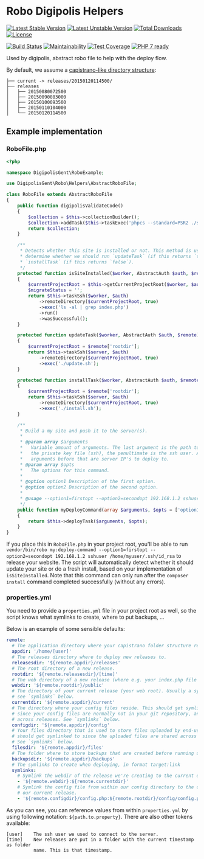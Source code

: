# Robo Digipolis Helpers

[![Latest Stable Version](https://poser.pugx.org/digipolisgent/robo-digipolis-helpers/v/stable)](https://packagist.org/packages/digipolisgent/robo-digipolis-helpers)
[![Latest Unstable Version](https://poser.pugx.org/digipolisgent/robo-digipolis-helpers/v/unstable)](https://packagist.org/packages/digipolisgent/robo-digipolis-helpers)
[![Total Downloads](https://poser.pugx.org/digipolisgent/robo-digipolis-helpers/downloads)](https://packagist.org/packages/digipolisgent/robo-digipolis-helpers)
[![License](https://poser.pugx.org/digipolisgent/robo-digipolis-helpers/license)](https://packagist.org/packages/digipolisgent/robo-digipolis-helpers)

[![Build Status](https://travis-ci.org/digipolisgent/robo-digipolis-helpers.svg?branch=develop)](https://travis-ci.org/digipolisgent/robo-digipolis-helpers)
[![Maintainability](https://api.codeclimate.com/v1/badges/1c4c5693cb7945f5e5e9/maintainability)](https://codeclimate.com/github/digipolisgent/robo-digipolis-helpers/maintainability)
[![Test Coverage](https://api.codeclimate.com/v1/badges/1c4c5693cb7945f5e5e9/test_coverage)](https://codeclimate.com/github/digipolisgent/robo-digipolis-helpers/test_coverage)
[![PHP 7 ready](https://php7ready.timesplinter.ch/digipolisgent/robo-digipolis-helpers/develop/badge.svg)](https://travis-ci.org/digipolisgent/robo-digipolis-helpers)


Used by digipolis, abstract robo file to help with the deploy flow.


By default, we assume a [capistrano-like directory structure](http://capistranorb.com/documentation/getting-started/structure/):
```
├── current -> releases/20150120114500/
├── releases
│   ├── 20150080072500
│   ├── 20150090083000
│   ├── 20150100093500
│   ├── 20150110104000
│   └── 20150120114500
```

## Example implementation

### RoboFile.php
```php
<?php

namespace DigipolisGent\RoboExample;

use DigipolisGent\Robo\Helpers\AbstractRoboFile;

class RoboFile extends AbstractRoboFile
{
    public function digipolisValidateCode()
    {
        $collection = $this->collectionBuilder();
        $collection->addTask($this->taskExec('phpcs --standard=PSR2 ./src'));
        return $collection;
    }

    /**
     * Detects whether this site is installed or not. This method is used to
     * determine whether we should run `updateTask` (if this returns `true`) or
     * `installTask` (if this returns `false`).
     */
    protected function isSiteInstalled($worker, AbstractAuth $auth, $remote)
    {
        $currentProjectRoot = $this->getCurrentProjectRoot($worker, $auth, $remote);
        $migrateStatus = '';
        return $this->taskSsh($worker, $auth)
            ->remoteDirectory($currentProjectRoot, true)
            ->exec('ls -al | grep index.php')
            ->run()
            ->wasSuccessful();
    }

    protected function updateTask($worker, AbstractAuth $auth, $remote)
    {
        $currentProjectRoot = $remote['rootdir'];
        return $this->taskSsh($server, $auth)
            ->remoteDirectory($currentProjectRoot, true)
            ->exec('./update.sh');
    }

    protected function installTask($worker, AbstractAuth $auth, $remote, $extra = [], $force = false)
    {
        $currentProjectRoot = $remote['rootdir'];
        return $this->taskSsh($server, $auth)
            ->remoteDirectory($currentProjectRoot, true)
            ->exec('./install.sh');
    }

    /**
     * Build a my site and push it to the server(s).
     *
     * @param array $arguments
     *   Variable amount of arguments. The last argument is the path to the
     *   the private key file (ssh), the penultimate is the ssh user. All
     *   arguments before that are server IP's to deploy to.
     * @param array $opts
     *   The options for this command.
     *
     * @option option1 Description of the first option.
     * @option option2 Description of the second option.
     *
     * @usage --option1=firstopt --option2=secondopt 192.168.1.2 sshuser /home/myuser/.ssh/id_rsa
     */
    public function myDeployCommand(array $arguments, $opts = ['option1' => 'one', 'option2' => 'two'])
    {
        return $this->deployTask($arguments, $opts);
    }
}
```

If you place this in `RoboFile.php` in your project root, you'll be able to run
`vendor/bin/robo my:deploy-command --option1=firstopt --option2=secondopt 192.168.1.2 sshuser /home/myuser/.ssh/id_rsa`
to release your website. The script will automatically detect whether it should
update your site or do a fresh install, based on your implementation of
`isSiteInstalled`. Note that this command can only run after the `composer install`
command completed successfully (without any errors).

### properties.yml
You need to provide a `properties.yml` file in your project root as well, so
the script knows what symlinks to create, where to put backups, ...

Below is an example of some sensible defaults:
```YAML
remote:
  # The application directory where your capistrano folder structure resides.
  appdir: '/home/[user]'
  # The releases directory where to deploy new releases to.
  releasesdir: '${remote.appdir}/releases'
  # The root directory of a new release.
  rootdir: '${remote.releasesdir}/[time]'
  # The web directory of a new release (where e.g. your index.php file resides).
  webdir: '${remote.rootdir}/public'
  # The directory of your current release (your web root). Usually a symlink,
  # see `symlinks` below.
  currentdir: '${remote.appdir}/current'
  # The directory where your config files reside. This should get symlinked to
  # since your config files are normally not in your git repository, and shared
  # across releases. See `symlinks` below.
  configdir: '${remote.appdir}/config'
  # Your files directory that is used to store files uploaded by end-users. This
  # should get symlinked to since the uploaded files are shared across releases.
  # See `symlinks` below.
  filesdir: '${remote.appdir}/files'
  # The folder where to store backups that are created before running updates.
  backupsdir: '${remote.appdir}/backups'
  # The symlinks to create when deploying, in format target:link
  symlinks:
    # Symlink the webdir of the release we're creating to the current directory.
    - '${remote.webdir}:${remote.currentdir}'
    # Symlink the config file from within our config directory to the config of
    # our current release.
    - '${remote.configdir}/config.php:${remote.rootdir}/config/config.php'
```

As you can see, you can reference values from within `properties.yml` by using
following notation: `${path.to.property}`. There are also other tokens
available:

```
[user]    The ssh user we used to connect to the server.
[time]    New releases are put in a folder with the current timestamp as folder
          name. This is that timestamp.
```

